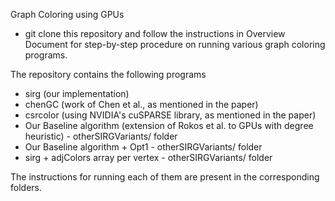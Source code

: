 Graph Coloring using GPUs

- git clone this repository and follow the instructions in Overview Document for step-by-step procedure on running various graph coloring programs.

The repository contains the following programs
  - sirg (our implementation)
  - chenGC (work of Chen et al., as mentioned in the paper)
  - csrcolor (using NVIDIA's cuSPARSE library, as mentioned in the paper)
  - Our Baseline algorithm (extension of Rokos et al. to GPUs with degree heuristic) - otherSIRGVariants/ folder
  - Our Baseline algorithm + Opt1 - otherSIRGVariants/ folder
  - sirg + adjColors array per vertex - otherSIRGVariants/ folder

The instructions for running each of them are present in the corresponding folders.



